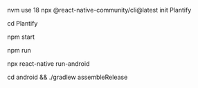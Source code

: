 nvm use 18
npx @react-native-community/cli@latest init Plantify

cd Plantify

npm start

npm run 

npx react-native run-android

cd android && ./gradlew assembleRelease
                                                                                                                        